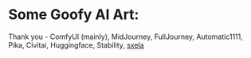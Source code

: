 # Some Goofy AI Art:

Thank you - ComfyUI (mainly), MidJourney, FullJourney, Automatic1111, Pika, Civitai, Huggingface, Stability, [sxela](https://github.com/Sxela)
